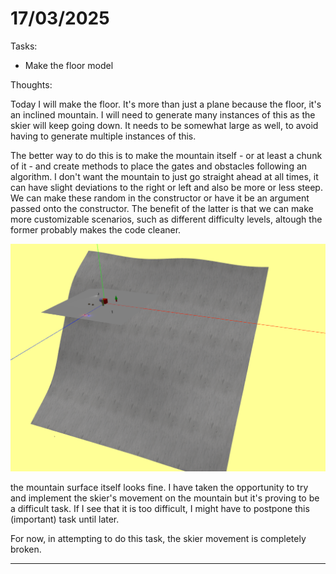 # 17/03/2025

Tasks:
- Make the floor model

Thoughts:

Today I will make the floor. It's more than just a plane because the floor, it's an inclined mountain. I will need to generate many instances of this as the skier will keep going down. It needs to be somewhat large as well, to avoid having to generate multiple instances of this. 

The better way to do this is to make the mountain itself - or at least a chunk of it - and create methods to place the gates and obstacles following an algorithm. I don't want the mountain to just go straight ahead at all times, it can have slight deviations to the right or left and also be more or less steep. We can make these random in the constructor or have it be an argument passed onto the constructor. The benefit of the latter is that we can make more customizable scenarios, such as different difficulty levels, altough the former probably makes the code cleaner.

![alt text](image-11.png)

the mountain surface itself looks fine. I have taken the opportunity to try and implement the skier's movement on the mountain but it's proving to be a difficult task. If I see that it is too difficult, I might have to postpone this (important) task until later.

For now, in attempting to do this task, the skier movement is completely broken.


-------